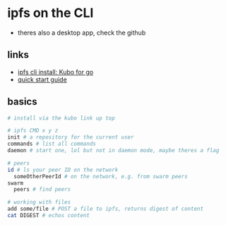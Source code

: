 # ipfs on the CLI

- theres also a desktop app, check the github

## links

- [ipfs cli install: Kubo for go](https://docs.ipfs.tech/install/command-line/#system-requirements)
- [quick start guide](https://docs.ipfs.tech/how-to/command-line-quick-start/#prerequisites)

## basics

```sh
# install via the kubo link up top

# ipfs CMD x y z
init # a repository for the current user
commands # list all commands
daemon # start one, lol but not in daemon mode, maybe theres a flag

# peers
id # ls your peer ID on the network
  someOtherPeerId # on the network, e.g. from swarm peers
swarm
  peers # find peers

# working with files
add some/file # POST a file to ipfs, returns digest of content
cat DIGEST # echos content

```

